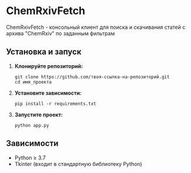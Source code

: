 # ChemRxivFetch
<p> ChemRxivFetch - консольный клиент для поиска и скачивания статей с архива "ChemRxiv" по заданным фильтрам </p>

<h2>Установка и запуск</h2>

<ol>
<li><b>Клонируйте репозиторий:</b>
<pre><code>git clone https://github.com/твоя-ссылка-на-репозиторий.git
cd имя_проекта
</code></pre>
</li>

<li><b>Установите зависимости:</b>
<pre><code>pip install -r requirements.txt</code></pre>
</li>

<li><b>Запустите проект:</b>
<pre><code>python app.py</code></pre>
</li>
</ol>

<h2>Зависимости</h2>
<ul>
<li>Python ≥ 3.7</li>
<li>Tkinter (входит в стандартную библиотеку Python)</li>
</ul>
